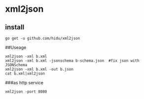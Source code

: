# xml2json

## install
```
go get -u github.com/hidu/xml2json
```

##Useage
```
xml2json -xml b.xml
xml2json -xml b.xml -jsonschema b-schema.json  #fix json with JSONSchema
xml2json -xml b.xml -out b.json
cat b.xml|xml2json

```

###as http service
```
xml2json -port 8080
``` 